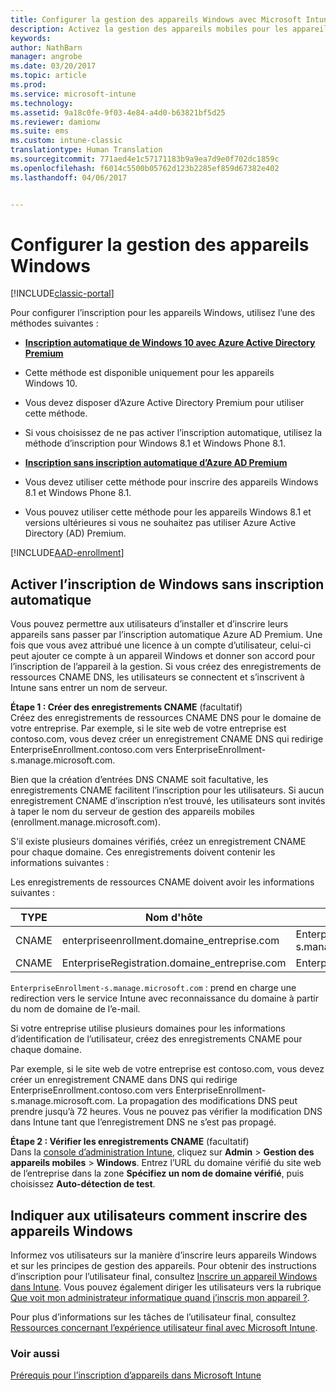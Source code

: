 ```yaml
---
title: Configurer la gestion des appareils Windows avec Microsoft Intune | Microsoft Docs
description: Activez la gestion des appareils mobiles pour les appareils Windows avec Microsoft Intune.
keywords: 
author: NathBarn
manager: angrobe
ms.date: 03/20/2017
ms.topic: article
ms.prod: 
ms.service: microsoft-intune
ms.technology: 
ms.assetid: 9a18c0fe-9f03-4e84-a4d0-b63821bf5d25
ms.reviewer: damionw
ms.suite: ems
ms.custom: intune-classic
translationtype: Human Translation
ms.sourcegitcommit: 771aed4e1c57171183b9a9ea7d9e0f702dc1859c
ms.openlocfilehash: f6014c5500b05762d123b2285ef859d67382e402
ms.lasthandoff: 04/06/2017


---
```


# <a name="set-up-windows-device-management"></a>Configurer la gestion des appareils Windows

[!INCLUDE[classic-portal](../includes/classic-portal.md)]

Pour configurer l’inscription pour les appareils Windows, utilisez l’une des méthodes suivantes :

- [**Inscription automatique de Windows 10 avec Azure Active Directory Premium**](#set-up-windows-10-and-windows-10-mobile-automatic-enrollment-with-azure-active-directory-premium)
 -  Cette méthode est disponible uniquement pour les appareils Windows 10.
 -  Vous devez disposer d’Azure Active Directory Premium pour utiliser cette méthode.
 -  Si vous choisissez de ne pas activer l’inscription automatique, utilisez la méthode d’inscription pour Windows 8.1 et Windows Phone 8.1.

- [**Inscription sans inscription automatique d’Azure AD Premium**](#enable-windows-enrollment-without-azure-ad-premium)
 - Vous devez utiliser cette méthode pour inscrire des appareils Windows 8.1 et Windows Phone 8.1.
 - Vous pouvez utiliser cette méthode pour les appareils Windows 8.1 et versions ultérieures si vous ne souhaitez pas utiliser Azure Active Directory (AD) Premium.

[!INCLUDE[AAD-enrollment](../includes/win10-automatic-enrollment-aad.md)]

## <a name="enable-windows-enrollment-without-automatic-enrollment"></a>Activer l’inscription de Windows sans inscription automatique
Vous pouvez permettre aux utilisateurs d’installer et d’inscrire leurs appareils sans passer par l’inscription automatique Azure AD Premium. Une fois que vous avez attribué une licence à un compte d’utilisateur, celui-ci peut ajouter ce compte à un appareil Windows et donner son accord pour l’inscription de l’appareil à la gestion. Si vous créez des enregistrements de ressources CNAME DNS, les utilisateurs se connectent et s’inscrivent à Intune sans entrer un nom de serveur.

**Étape 1 : Créer des enregistrements CNAME** (facultatif)<br>
Créez des enregistrements de ressources CNAME DNS pour le domaine de votre entreprise. Par exemple, si le site web de votre entreprise est contoso.com, vous devez créer un enregistrement CNAME DNS qui redirige EnterpriseEnrollment.contoso.com vers EnterpriseEnrollment-s.manage.microsoft.com.

Bien que la création d’entrées DNS CNAME soit facultative, les enregistrements CNAME facilitent l’inscription pour les utilisateurs. Si aucun enregistrement CNAME d’inscription n’est trouvé, les utilisateurs sont invités à taper le nom du serveur de gestion des appareils mobiles (enrollment.manage.microsoft.com).

S'il existe plusieurs domaines vérifiés, créez un enregistrement CNAME pour chaque domaine. Ces enregistrements doivent contenir les informations suivantes :

Les enregistrements de ressources CNAME doivent avoir les informations suivantes :

|TYPE|Nom d'hôte|Pointe vers|TTL|
|--------|-------------|-------------|-------|
|CNAME|enterpriseenrollment.domaine_entreprise.com|EnterpriseEnrollment-s.manage.microsoft.com |1 heure|
|CNAME|EnterpriseRegistration.domaine_entreprise.com|EnterpriseRegistration.windows.net|1 heure|

`EnterpriseEnrollment-s.manage.microsoft.com` : prend en charge une redirection vers le service Intune avec reconnaissance du domaine à partir du nom de domaine de l’e-mail.

Si votre entreprise utilise plusieurs domaines pour les informations d’identification de l’utilisateur, créez des enregistrements CNAME pour chaque domaine.

Par exemple, si le site web de votre entreprise est contoso.com, vous devez créer un enregistrement CNAME dans DNS qui redirige EnterpriseEnrollment.contoso.com vers EnterpriseEnrollment-s.manage.microsoft.com. La propagation des modifications DNS peut prendre jusqu’à 72 heures. Vous ne pouvez pas vérifier la modification DNS dans Intune tant que l’enregistrement DNS ne s’est pas propagé.

**Étape 2 : Vérifier les enregistrements CNAME** (facultatif)<br>
Dans la [console d’administration Intune](http://manage.microsoft.com), cliquez sur **Admin** &gt; **Gestion des appareils mobiles** &gt; **Windows**. Entrez l’URL du domaine vérifié du site web de l’entreprise dans la zone **Spécifiez un nom de domaine vérifié**, puis choisissez **Auto-détection de test**.

## <a name="tell-users-how-to-enroll-windows-devices"></a>Indiquer aux utilisateurs comment inscrire des appareils Windows
Informez vos utilisateurs sur la manière d’inscrire leurs appareils Windows et sur les principes de gestion des appareils.
Pour obtenir des instructions d’inscription pour l’utilisateur final, consultez [Inscrire un appareil Windows dans Intune](https://docs.microsoft.com/intune/enduser/enroll-your-device-in-intune-windows). Vous pouvez également diriger les utilisateurs vers la rubrique [Que voit mon administrateur informatique quand j’inscris mon appareil ?](https://docs.microsoft.com/intune/enduser/what-can-your-it-administrator-see-when-you-enroll-your-device-in-intune-windows).

Pour plus d’informations sur les tâches de l’utilisateur final, consultez [Ressources concernant l’expérience utilisateur final avec Microsoft Intune](https://docs.microsoft.com/intune/deploy-use/how-to-educate-your-end-users-about-microsoft-intune).

### <a name="see-also"></a>Voir aussi
[Prérequis pour l’inscription d’appareils dans Microsoft Intune](prerequisites-for-enrollment.md)

